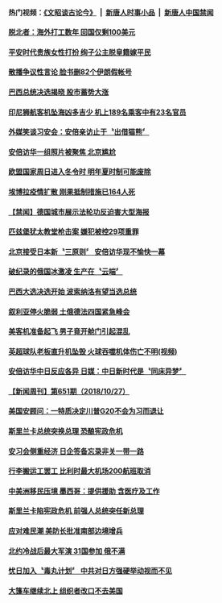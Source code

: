 #### 热门视频：[《文昭谈古论今》](https://github.com/gfw-breaker/wenzhao/blob/master/README.md?t=10290933) &nbsp;|&nbsp; [新唐人时事小品](https://github.com/gfw-breaker/ntdtv-comedy/blob/master/README.md?t=10290933) &nbsp;|&nbsp; [新唐人中国禁闻](https://github.com/gfw-breaker/ntdtv-news/blob/master/README.md?t=10290933)

#### [脱北者：海外打工数年 回国仅剩100美元](../pages/news202/a1397160.md?t=10290933) 

#### [平安时代贵族女性打扮 绚子公主脱皇籍嫁平民](../pages/news202/a1397161.md?t=10290933) 

#### [散播争议性言论 脸书删82个伊朗假帐号](../pages/news202/a1397156.md?t=10290933) 

#### [巴西总统决选揭晓 股市蓄势大涨](../pages/news202/a1397150.md?t=10290933) 

#### [印尼狮航客机坠海凶多吉少 机上189名乘客中有23名官员](../pages/news202/a1397154.md?t=10290933) 

#### [外媒笑谈习安会：安倍亲访止于〝出借猫熊〞](../pages/news202/a1397151.md?t=10290933) 

#### [安倍访华一组照片被聚焦 北京尴尬](../pages/news202/a1397005.md?t=10290933) 

#### [欧盟国家周日进入冬令时 明年夏时制可能废除](../pages/news202/a1397117.md?t=10290933) 

#### [埃博拉疫情扩散 刚果抵制措施已164人死](../pages/news202/a1397147.md?t=10290933) 


#### [【禁闻】德国城市展示法轮功反迫害大型海报](../pages/news202/a1397135.md?t=10290933) 

#### [匹兹堡犹太教堂枪击案 嫌犯被控29项重罪](../pages/news202/a1397129.md?t=10290933) 

#### [北京接受日本新〝三原则〞 安倍访华现不愉快一幕](../pages/news202/a1397126.md?t=10290933) 

#### [破纪录的俄国冰激凌 生产在〝云端〞](../pages/news202/a1397122.md?t=10290933) 


#### [巴西大选决选开始 波索纳洛有望当选总统](../pages/news202/a1397114.md?t=10290933) 

#### [叙利亚停火脆弱 土俄德法四国紧急峰会](../pages/news202/a1397112.md?t=10290933) 

#### [美客机准备起飞 男子竟开舱门引起混乱](../pages/news202/a1397093.md?t=10290933) 

#### [英超球队老板直升机坠毁 火球吞噬机体伤亡不明(视频)](../pages/news202/a1397089.md?t=10290933) 

#### [安倍访华中日反应各异 日媒：中日新时代是〝同床异梦〞](../pages/news202/a1397085.md?t=10290933) 

#### [【新闻周刊】第651期（2018/10/27）](../pages/news202/a1397079.md?t=10290933) 



#### [美国安顾问：一特质决定川普G20不会为习而退让](../pages/news202/a1397056.md?t=10290933) 


#### [斯里兰卡总统突换总理  恐酿宪政危机](../pages/news202/a1397038.md?t=10290933) 

#### [安习会侧重经济 日企签备忘录非关一带一路](../pages/news202/a1397036.md?t=10290933) 

#### [行李搬运工罢工 比利时最大机场200航班取消](../pages/news202/a1397014.md?t=10290933) 

#### [中美洲移民压境 墨西哥：提供援助 含医疗及工作](../pages/news202/a1397009.md?t=10290933) 

#### [斯里兰卡陷宪政危机 前强人总统突任新总理](../pages/news202/a1397013.md?t=10290933) 

#### [应对难民潮 美防长批准南部边境增兵](../pages/news202/a1396944.md?t=10290933) 

#### [北约冷战后最大军演 31国参加 俄不满](../pages/news202/a1396950.md?t=10290933) 


#### [忧日加入〝毒丸计划〞 中共对日方强硬举动视而不见](../pages/news202/a1396919.md?t=10290933) 

#### [大篷车继续北上 组织者改口不去美国](../pages/news202/a1396914.md?t=10290933) 

